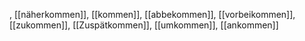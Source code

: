 , [[näherkommen]], [[kommen]], [[abbekommen]], [[vorbeikommen]], [[zukommen]], [[Zuspätkommen]], [[umkommen]], [[ankommen]]